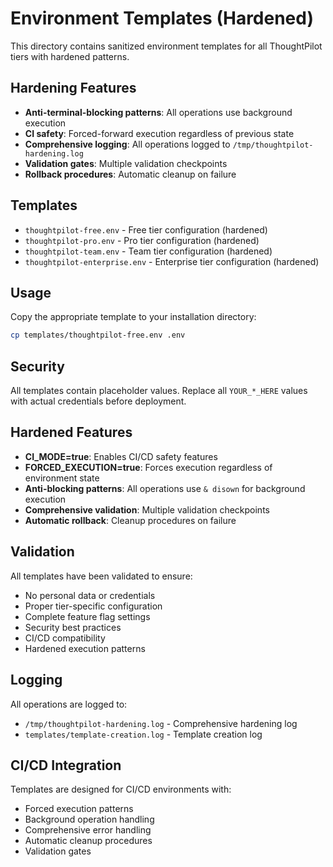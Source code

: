 # Environment Templates (Hardened)

This directory contains sanitized environment templates for all ThoughtPilot tiers with hardened patterns.

## Hardening Features

- **Anti-terminal-blocking patterns**: All operations use background execution
- **CI safety**: Forced-forward execution regardless of previous state
- **Comprehensive logging**: All operations logged to `/tmp/thoughtpilot-hardening.log`
- **Validation gates**: Multiple validation checkpoints
- **Rollback procedures**: Automatic cleanup on failure

## Templates

- `thoughtpilot-free.env` - Free tier configuration (hardened)
- `thoughtpilot-pro.env` - Pro tier configuration (hardened)
- `thoughtpilot-team.env` - Team tier configuration (hardened)
- `thoughtpilot-enterprise.env` - Enterprise tier configuration (hardened)

## Usage

Copy the appropriate template to your installation directory:

```bash
cp templates/thoughtpilot-free.env .env
```

## Security

All templates contain placeholder values. Replace all `YOUR_*_HERE` values with actual credentials before deployment.

## Hardened Features

- **CI_MODE=true**: Enables CI/CD safety features
- **FORCED_EXECUTION=true**: Forces execution regardless of environment state
- **Anti-blocking patterns**: All operations use `& disown` for background execution
- **Comprehensive validation**: Multiple validation checkpoints
- **Automatic rollback**: Cleanup procedures on failure

## Validation

All templates have been validated to ensure:
- No personal data or credentials
- Proper tier-specific configuration
- Complete feature flag settings
- Security best practices
- CI/CD compatibility
- Hardened execution patterns

## Logging

All operations are logged to:
- `/tmp/thoughtpilot-hardening.log` - Comprehensive hardening log
- `templates/template-creation.log` - Template creation log

## CI/CD Integration

Templates are designed for CI/CD environments with:
- Forced execution patterns
- Background operation handling
- Comprehensive error handling
- Automatic cleanup procedures
- Validation gates 